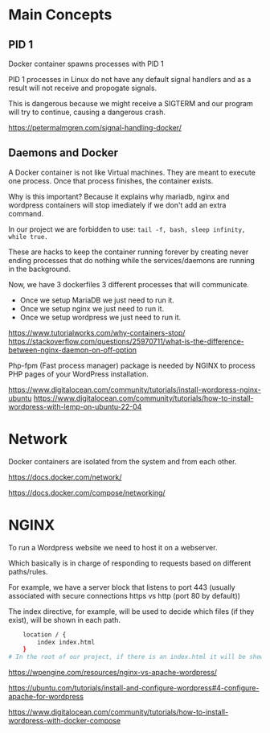# Main Concepts

## PID 1

Docker container spawns processes with PID 1

PID 1 processes in Linux do not have any default signal handlers and as a result will not receive and propogate signals.

This is dangerous because we might receive a SIGTERM and our program will try to continue, causing a dangerous crash.

https://petermalmgren.com/signal-handling-docker/

## Daemons and Docker

A Docker container is not like Virtual machines. They are meant to execute one process. Once that process finishes, the container exists.

Why is this important? Because it explains why mariadb, nginx and wordpress containers will stop imediately if we don't add an extra command.

In our project we are forbidden to use:
`tail -f, bash, sleep infinity, while true.`

These are hacks to keep the container running forever by creating never ending processes that do nothing while the services/daemons are running in the background.

Now, we have 3 dockerfiles 3 different processes that will communicate.

 - Once we setup MariaDB we just need to run it.
 - Once we setup nginx we just need to run it.
 - Once we setup wordpress we just need to run it.
 


https://www.tutorialworks.com/why-containers-stop/
https://stackoverflow.com/questions/25970711/what-is-the-difference-between-nginx-daemon-on-off-option


Php-fpm (Fast process manager) package is needed by NGINX to process PHP pages of your WordPress installation.

https://www.digitalocean.com/community/tutorials/install-wordpress-nginx-ubuntu
https://www.digitalocean.com/community/tutorials/how-to-install-wordpress-with-lemp-on-ubuntu-22-04


# Network

Docker containers are isolated from the system and from each other.

https://docs.docker.com/network/

https://docs.docker.com/compose/networking/


# NGINX

To run a Wordpress website we need to host it on a webserver.

Which basically is in charge of responding to requests based on different paths/rules.

For example, we have a server block that listens to port 443 (usually associated with secure connections https vs http (port 80 by default))

The index directive, for example, will be used to decide which files (if they exist), will be shown in each path.

```bash
	location / {
		index index.html 
	}
# In the root of our project, if there is an index.html it will be shown even if we don't write index.html in the address
```

https://wpengine.com/resources/nginx-vs-apache-wordpress/

https://ubuntu.com/tutorials/install-and-configure-wordpress#4-configure-apache-for-wordpress

https://www.digitalocean.com/community/tutorials/how-to-install-wordpress-with-docker-compose
